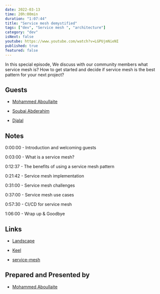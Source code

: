 ```yaml
---
date: 2022-03-13
time: 20h:00min
duration: "1:07:44"
title: "Service mesh demystified"
tags: ["dev", "Service mesh ", "architecture"]
category: "dev"
isNext: false
youtube: https://www.youtube.com/watch?v=LGPUjmNieNI
published: true
featured: false
---
```


In this special episode, We discuss with our community members what service mesh is? How to get started and decide if service mesh is the best pattern for your next project?

## Guests

- [Mohammed Aboullaite](https://aboullaite.me)

- [Soubai Abderahim](https://soubai.me)

- [Djalal](https://twitter.com/enlamp)

## Notes

0:00:00 - Introduction and welcoming guests

0:03:00 - What is a service mesh?

0:12:37 - The benefits of using a service mesh pattern

0:21:42 - Service mesh implementation

0:31:00 - Service mesh challenges

0:37:00 - Service mesh use cases

0:57:30 - CI/CD for service mesh

1:06:00 - Wrap up & Goodbye

## Links

- [Landscape](https://landscape.cncf.io/card-mode?category=service-mesh&grouping=category)

- [Keel](https://keel.sh)

- [service-mesh](https://github.com/aboullaite/service-mesh)

## Prepared and Presented by

- [Mohammed Aboullaite](https://aboullaite.me)
